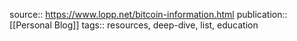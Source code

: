 source:: https://www.lopp.net/bitcoin-information.html
publication:: [[Personal Blog]]
tags:: resources, deep-dive, list, education

